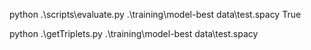 python .\scripts\evaluate.py .\training\model-best data\test.spacy True

python .\getTriplets.py .\training\model-best data\test.spacy